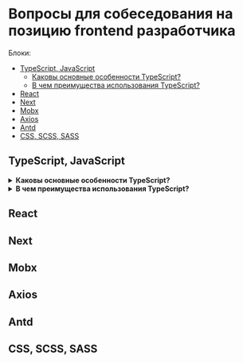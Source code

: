 # Вопросы для собеседования на позицию frontend разработчика

Блоки:
 - <a href="#typescript-javascript">TypeScript, JavaScript</a>
   - <a href="#main-features">Каковы основные особенности TypeScript?</a>
   - <a href="#benefits">В чем преимущества использования TypeScript?</a>
 - <a href="#react">React</a>
 - <a href="#next">Next</a>
 - <a href="#mobx">Mobx</a>
 - <a href="#axios">Axios</a>
 - <a href="#antd">Antd</a>
 - <a href="#css-scss-sass">CSS, SCSS, SASS</a>

## TypeScript, JavaScript
<section name="main-features"></section><details>
<summary><b>Каковы основные особенности TypeScript?</b></summary>

- **Кроссплатформенность**: Компилятор TypeScript можно установить в любой операционной системе: Windows, macOS и Linux.
- Объектно-ориентированный язык: TypeScript предоставляет все стандартные функции ООП, такие как классы, интерфейсы и модули.
- **Статическая типизация**: TypeScript использует статическую типизацию и помогает проверять типы во время компиляции. Таким образом, вы можете обнаружить ошибки при написании кода без запуска скрипта.
- **Необязательная статическая типизация**: TypeScript также допускает использование динамической типизации, если вы привыкли к ней в JavaScript.
- **Манипуляции с DOM**: Вы можете использовать TypeScript для управления DOM для добавления или удаления элементов клиентской веб-страницы.
</details>

<section name="benefits"></section><details>
<summary><b>В чем преимущества использования TypeScript?</b></summary>

- TypeScript вносит порядок в код.
- Проще дебажить код, т.к. ошибки видны до компиляции еще во время написания кода.
- Статическая типизация TypeScript делает код более читабельным и структурированным чем JavaScript.
- Возможность использования на разных платформах как в клиентских, так и в серверных проектах благодаря универсальной транспиляции.
</details>

## React

## Next

## Mobx

## Axios

## Antd

## CSS, SCSS, SASS
